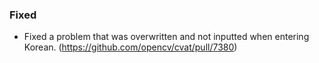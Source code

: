 ### Fixed

- Fixed a problem that was overwritten and not inputted when entering Korean.
  (<https://github.com/opencv/cvat/pull/7380>)
